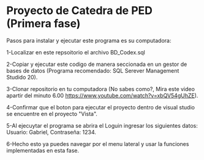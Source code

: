# Proyecto de Catedra de PED (Primera fase)

Pasos para instalar y ejecutar este programa es su computadora:

1-Localizar en este repsoitorio el archivo BD_Codex.sql

2-Copiar y ejecutar este codigo de manera seccionada en un gestor de bases de datos (Programa recomendado: SQL Serever Management Studido 20).

3-Clonar repositorio en tu computadora (No sabes como?, Mira este video apartir del minuto 6.00 https://www.youtube.com/watch?v=xbQV54gUhZE).

4-Confirmar que el boton para ejecutar el proyecto dentro de visual studio se encuentre en el proyecto "Vista".

5-Al ejecuytar el programa se abrira el Loguin ingresar los siguientes datos: Usuario: Gabriel, Contraseña: 1234.

6-Hecho esto ya puedes navegar por el menu lateral y usar la funciones implementadas en esta fase.

